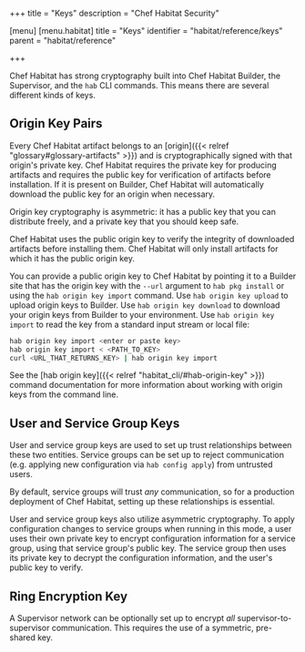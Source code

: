 +++
title = "Keys"
description = "Chef Habitat Security"

[menu]
  [menu.habitat]
    title = "Keys"
    identifier = "habitat/reference/keys"
    parent = "habitat/reference"

+++

Chef Habitat has strong cryptography built into Chef Habitat Builder, the Supervisor, and the `hab` CLI commands. This means there are several different kinds of keys.

## Origin Key Pairs

Every Chef Habitat artifact belongs to an [origin]({{< relref "glossary#glossary-artifacts" >}}) and is cryptographically signed with that origin's private key. Chef Habitat requires the private key for producing artifacts and requires the public key for verification of artifacts before installation. If it is present on Builder, Chef Habitat will automatically download the public key for an origin when necessary.

Origin key cryptography is asymmetric: it has a public key that you can distribute freely, and a private key that you should keep safe.

Chef Habitat uses the public origin key to verify the integrity of downloaded artifacts before installing them.
Chef Habitat will only install artifacts for which it has the public origin key.

You can provide a public origin key to Chef Habitat by pointing it to a Builder site that has the origin key with the `--url` argument to `hab pkg install` or using the `hab origin key import` command.
Use `hab origin key upload` to upload origin keys to Builder.
Use `hab origin key download` to download your origin keys from Builder to your environment.
Use `hab origin key import` to read the key from a standard input stream or local file:

```bash
hab origin key import <enter or paste key>
hab origin key import < <PATH_TO_KEY>
curl <URL_THAT_RETURNS_KEY> | hab origin key import
```

See the [hab origin key]({{< relref "habitat_cli/#hab-origin-key" >}}) command
documentation for more information about working with origin keys from the command line.

## User and Service Group Keys

User and service group keys are used to set up trust relationships between these two entities. Service groups can be set up to reject communication (e.g. applying new configuration via `hab config apply`) from untrusted users.

By default, service groups will trust *any* communication, so for a production deployment of Chef Habitat, setting up these relationships is essential.

User and service group keys also utilize asymmetric cryptography. To apply configuration changes to service groups when running in this mode, a user uses their own private key to encrypt configuration information for a service group, using that service group's public key. The service group then uses its private key to decrypt the configuration information, and the user's public key to verify.

## Ring Encryption Key

A Supervisor network can be optionally set up to encrypt *all* supervisor-to-supervisor communication. This requires the use of a symmetric, pre-shared key.
